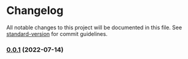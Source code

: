# Changelog

All notable changes to this project will be documented in this file. See [standard-version](https://github.com/conventional-changelog/standard-version) for commit guidelines.

### [0.0.1](https://github.com/okeeffed/demo-turborepo/compare/v0.1.17...v0.0.1) (2022-07-14)
